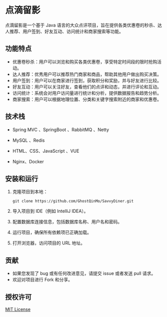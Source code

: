 # 点滴留影

点滴留影是一个基于 Java 语言的大众点评项目，旨在提供各类优惠卷的秒杀、达人推荐、用户签到、好友互动、访问统计和商家搜索等功能。

## 功能特点

- 优惠卷秒杀：用户可以浏览和购买各类优惠卷，享受特定时间段的限时抢购活动。
- 达人推荐：优秀用户可以推荐热门商家和商品，帮助其他用户做出购买决策。
- 用户签到：用户可以在商家进行签到，获取积分和奖励，并与好友进行比较。
- 好友互动：用户可以关注好友，查看他们的点评和动态，并进行评论和互动。
- 访问统计：系统会对用户访问量进行统计和分析，提供数据报告和趋势分析。
- 商家搜索：用户可以根据地理位置、分类和关键字搜索附近的商家和优惠卷。

## 技术栈

- Spring MVC  、SpringBoot 、RabbitMQ 、Netty

- MySQL 、Redis
- HTML、CSS、JavaScript 、VUE
- Nginx、Docker

## 安装和运行

1. 克隆项目到本地：
   ```
   git clone https://github.com/GhostQinMo/SavvyDiner.git
   ```

2. 导入项目到 IDE（例如 IntelliJ IDEA）。

3. 配置数据库连接信息，包括数据库名称、用户名和密码。

4. 运行项目，确保所有依赖项已正确加载。

5. 打开浏览器，访问项目的 URL 地址。

## 贡献

- 如果您发现了 bug 或有任何改进意见，请提交 issue 或者发送 pull 请求。
- 欢迎对项目进行 Fork 和分享。

## 授权许可

[MIT License](https://opensource.org/licenses/MIT)
